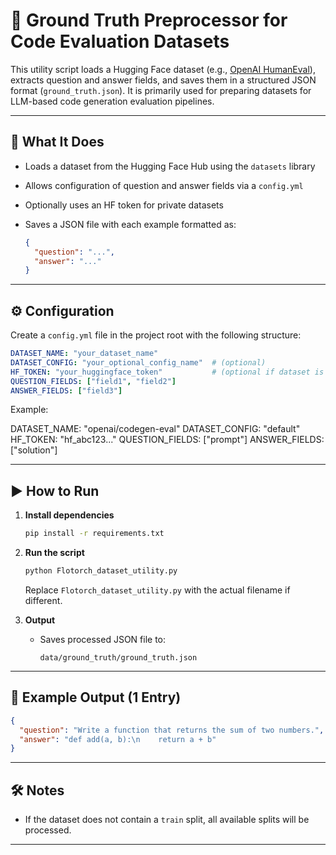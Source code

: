 # 🧪 Ground Truth Preprocessor for Code Evaluation Datasets

This utility script loads a Hugging Face dataset (e.g., [OpenAI HumanEval](https://huggingface.co/datasets/openai_humaneval)), extracts question and answer fields, and saves them in a structured JSON format (`ground_truth.json`). It is primarily used for preparing datasets for LLM-based code generation evaluation pipelines.

---

## 📂 What It Does

* Loads a dataset from the Hugging Face Hub using the `datasets` library
* Allows configuration of question and answer fields via a `config.yml`
* Optionally uses an HF token for private datasets
* Saves a JSON file with each example formatted as:

  ```json
  {
    "question": "...",
    "answer": "..."
  }
  ```

---


## ⚙️ Configuration

Create a `config.yml` file in the project root with the following structure:

```yaml
DATASET_NAME: "your_dataset_name"
DATASET_CONFIG: "your_optional_config_name"  # (optional)
HF_TOKEN: "your_huggingface_token"           # (optional if dataset is public)
QUESTION_FIELDS: ["field1", "field2"]
ANSWER_FIELDS: ["field3"]
``` 

Example:

DATASET_NAME: "openai/codegen-eval"
DATASET_CONFIG: "default"
HF_TOKEN: "hf_abc123..."
QUESTION_FIELDS: ["prompt"]
ANSWER_FIELDS: ["solution"]


---

## ▶️ How to Run

1. **Install dependencies**

   ```bash
   pip install -r requirements.txt
   ```

2. **Run the script**

   ```bash
   python Flotorch_dataset_utility.py
   ```

   Replace `Flotorch_dataset_utility.py` with the actual filename if different.

3. **Output**

   * Saves processed JSON file to:

     ```
     data/ground_truth/ground_truth.json
     ```

---

## 📁 Example Output (1 Entry)

```json
{
  "question": "Write a function that returns the sum of two numbers.",
  "answer": "def add(a, b):\n    return a + b"
}
```

---

## 🛠️ Notes

* If the dataset does not contain a `train` split, all available splits will be processed.

---